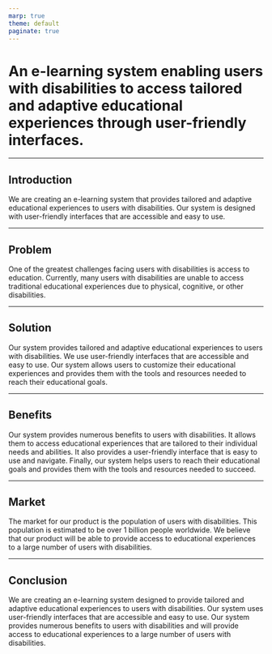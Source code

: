 ```yaml
---
marp: true
theme: default
paginate: true
---
```

# An e-learning system enabling users with disabilities to access tailored and adaptive educational experiences through user-friendly interfaces. 

---
## Introduction 

We are creating an e-learning system that provides tailored and adaptive educational experiences to users with disabilities. Our system is designed with user-friendly interfaces that are accessible and easy to use. 

---
## Problem

One of the greatest challenges facing users with disabilities is access to education. Currently, many users with disabilities are unable to access traditional educational experiences due to physical, cognitive, or other disabilities. 

---
## Solution

Our system provides tailored and adaptive educational experiences to users with disabilities. We use user-friendly interfaces that are accessible and easy to use. Our system allows users to customize their educational experiences and provides them with the tools and resources needed to reach their educational goals. 

---
## Benefits

Our system provides numerous benefits to users with disabilities. It allows them to access educational experiences that are tailored to their individual needs and abilities. It also provides a user-friendly interface that is easy to use and navigate. Finally, our system helps users to reach their educational goals and provides them with the tools and resources needed to succeed. 

---
## Market

The market for our product is the population of users with disabilities. This population is estimated to be over 1 billion people worldwide. We believe that our product will be able to provide access to educational experiences to a large number of users with disabilities. 

---
## Conclusion

We are creating an e-learning system designed to provide tailored and adaptive educational experiences to users with disabilities. Our system uses user-friendly interfaces that are accessible and easy to use. Our system provides numerous benefits to users with disabilities and will provide access to educational experiences to a large number of users with disabilities.
  
